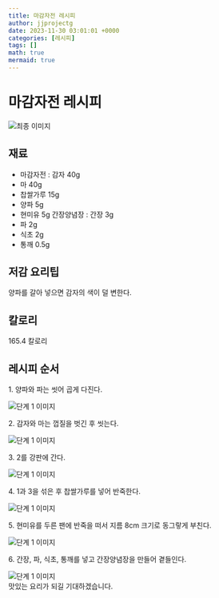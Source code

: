 ```yaml
---
title: 마감자전 레시피
author: jjprojectg
date: 2023-11-30 03:01:01 +0000
categories: [레시피]
tags: []
math: true
mermaid: true
---
```

<meta name="og:type" content="website"/>
<meta charset="UTF-8"/>
<div class="header">
  <h1>마감자전 레시피</h1>
</div>

<div class="container my-4">
  <div class="row">
    <div class="col-12 col-md-6">
      <div class="recipe-image">
        <img src="http://www.foodsafetykorea.go.kr/uploadimg/20141118/20141118101939_1416273579568.jpg" class="step-image" alt="최종 이미지"/>
      </div>
    </div>
    <div class="col-12 col-md-6">
      <div class="ingredients">
        <h2>재료</h2>
        <ul class="card">
          <li> 마감자전 : 감자 40g </li>
          <li>  마 40g </li>
          <li>  찹쌀가루 15g </li>
          <li>  양파 5g </li>
          <li>  현미유 5g 간장양념장 : 간장 3g </li>
          <li>  파 2g </li>
          <li>  식초 2g </li>
          <li>  통깨 0.5g </li>
</ul>
      </div>
    </div>
    <div class="col-12 col-md-6">
      <div class="ingredients">
        <h2>저감 요리팁</h2>
        <div class="card"> 
          <p>
            양파를 갈아 넣으면 감자의 색이 덜 변한다.
          </p>
        </div>
      </div>
      <div class="ingredients">
        <h2>칼로리</h2>
        <div class="card"> 
          <p>
            165.4 칼로리
          </p>
        </div>
      </div>
    </div>
  </div>

  <h2 class="my-4">레시피 순서</h2>
  <div class="card recipe-card">
    <div class="card-body recipe-step">
      <p class="card-text step-description">1. 양파와 파는 씻어 곱게 다진다.</p>
      <img src="http://www.foodsafetykorea.go.kr/uploadimg/cook/708-1.jpg" alt="단계 1 이미지" class="step-image"/>
    </div>
  </div>
  <div class="card recipe-card">
    <div class="card-body recipe-step">
      <p class="card-text step-description">2. 감자와 마는 껍질을 벗긴 후 씻는다.</p>
      <img src="http://www.foodsafetykorea.go.kr/uploadimg/cook/708-2.jpg" alt="단계 1 이미지" class="step-image"/>
    </div>
  </div>
  <div class="card recipe-card">
    <div class="card-body recipe-step">
      <p class="card-text step-description">3. 2를 강판에 간다.</p>
      <img src="http://www.foodsafetykorea.go.kr/uploadimg/cook/708-3.jpg" alt="단계 1 이미지" class="step-image"/>
    </div>
  </div>
  <div class="card recipe-card">
    <div class="card-body recipe-step">
      <p class="card-text step-description">4. 1과 3을 섞은 후 찹쌀가루를 넣어 반죽한다.</p>
      <img src="http://www.foodsafetykorea.go.kr/uploadimg/cook/708-4.jpg" alt="단계 1 이미지" class="step-image"/>
    </div>
  </div>
  <div class="card recipe-card">
    <div class="card-body recipe-step">
      <p class="card-text step-description">5. 현미유를 두른 팬에 반죽을 떠서 지름 8cm 크기로 동그랗게 부친다.</p>
      <img src="http://www.foodsafetykorea.go.kr/uploadimg/cook/708-5.jpg" alt="단계 1 이미지" class="step-image"/>
    </div>
  </div>
  <div class="card recipe-card">
    <div class="card-body recipe-step">
      <p class="card-text step-description">6. 간장, 파, 식초, 통깨를 넣고 간장양념장을 만들어 곁들인다.</p>
      <img src="http://www.foodsafetykorea.go.kr/uploadimg/cook/708-6.jpg" alt="단계 1 이미지" class="step-image"/>
    </div>
  </div>

</div>
맛있는 요리가 되길 기대하겠습니다.
